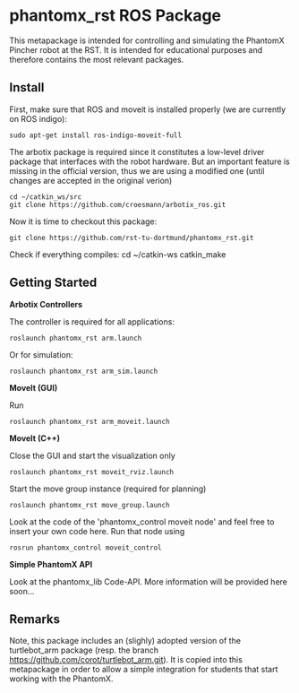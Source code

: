phantomx_rst ROS Package
========================

This metapackage is intended for controlling and simulating the PhantomX Pincher robot at the RST.
It is intended for educational purposes and therefore contains the most relevant packages.

Install
-------

First, make sure that ROS and moveit is installed properly (we are currently on ROS indigo):
    
    sudo apt-get install ros-indigo-moveit-full

The arbotix package is required since it constitutes a low-level driver package that interfaces with the robot hardware.
But an important feature is missing in the official version, thus we are using a modified one (until changes are accepted in the original verion)

    cd ~/catkin_ws/src
    git clone https://github.com/croesmann/arbotix_ros.git

Now it is time to checkout this package:

    git clone https://github.com/rst-tu-dortmund/phantomx_rst.git

Check if everything compiles:
    cd ~/catkin-ws
    catkin_make
    
Getting Started
---------------

**Arbotix Controllers**

The controller is required for all applications:
    
    roslaunch phantomx_rst arm.launch

Or for simulation:
 
    roslaunch phantomx_rst arm_sim.launch


**MoveIt (GUI)**

Run

    roslaunch phantomx_rst arm_moveit.launch

**MoveIt (C++)**

Close the GUI and start the visualization only

    roslaunch phantomx_rst moveit_rviz.launch

Start the move group instance (required for planning)
 
    roslaunch phantomx_rst move_group.launch

Look at the code of the 'phantomx_control moveit node' and feel free to insert your own code here.
Run that node using

    rosrun phantomx_control moveit_control


**Simple PhantomX API**

Look at the phantomx_lib Code-API.
More information will be provided here soon...



Remarks
-------

Note, this package includes an (slighly) adopted version of the turtlebot_arm package (resp. the branch https://github.com/corot/turtlebot_arm.git).
It is copied into this metapackage in order to allow a simple integration for students that start working with the PhantomX.
